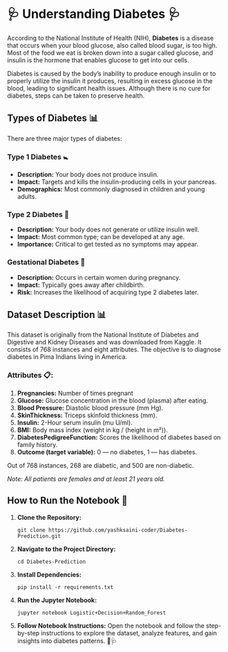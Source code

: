 # 🩺 Understanding Diabetes 🩺

According to the National Institute of Health (NIH), **Diabetes** is a disease that occurs when your blood glucose, also called blood sugar, is too high. Most of the food we eat is broken down into a sugar called glucose, and insulin is the hormone that enables glucose to get into our cells.

Diabetes is caused by the body’s inability to produce enough insulin or to properly utilize the insulin it produces, resulting in excess glucose in the blood, leading to significant health issues. Although there is no cure for diabetes, steps can be taken to preserve health.

## Types of Diabetes 📊

There are three major types of diabetes:

### Type 1 Diabetes 🚼
- **Description:** Your body does not produce insulin.
- **Impact:** Targets and kills the insulin-producing cells in your pancreas.
- **Demographics:** Most commonly diagnosed in children and young adults.

### Type 2 Diabetes 🚻
- **Description:** Your body does not generate or utilize insulin well.
- **Impact:** Most common type; can be developed at any age.
- **Importance:** Critical to get tested as no symptoms may appear.

### Gestational Diabetes 🤰
- **Description:** Occurs in certain women during pregnancy.
- **Impact:** Typically goes away after childbirth.
- **Risk:** Increases the likelihood of acquiring type 2 diabetes later.

## Dataset Description 📊

This dataset is originally from the National Institute of Diabetes and Digestive and Kidney Diseases and was downloaded from Kaggle. It consists of 768 instances and eight attributes. The objective is to diagnose diabetes in Pima Indians living in America.

### Attributes 📋:
1. **Pregnancies:** Number of times pregnant
2. **Glucose:** Glucose concentration in the blood (plasma) after eating.
3. **Blood Pressure:** Diastolic blood pressure (mm Hg).
4. **SkinThickness:** Triceps skinfold thickness (mm).
5. **Insulin:** 2-Hour serum insulin (mu U/ml).
6. **BMI:** Body mass index (weight in kg / (height in m²)).
7. **DiabetesPedigreeFunction:** Scores the likelihood of diabetes based on family history.
8. **Outcome (target variable):** 0 — no diabetes, 1 — has diabetes.

Out of 768 instances, 268 are diabetic, and 500 are non-diabetic.

*Note: All patients are females and at least 21 years old.*

## How to Run the Notebook 🚀

1. **Clone the Repository:**
   ```
   git clone https://github.com/yashksaini-coder/Diabetes-Prediction.git
   ```

2. **Navigate to the Project Directory:**
   ```
   cd Diabetes-Prediction
   ```

3. **Install Dependencies:**
   ```
   pip install -r requirements.txt
   ```

4. **Run the Jupyter Notebook:**
   ```
   jupyter notebook Logistic+Decision+Random_Forest
   ```

5. **Follow Notebook Instructions:**
   Open the notebook and follow the step-by-step instructions to explore the dataset, analyze features, and gain insights into diabetes patterns.
🌟🩺